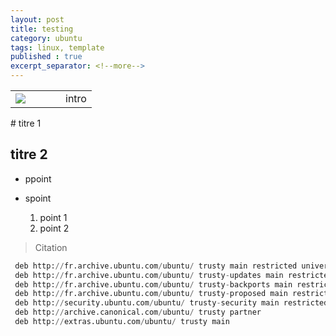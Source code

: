 ```yaml
---
layout: post
title: testing
category: ubuntu
tags: linux, template
published : true
excerpt_separator: <!--more-->
---
```

<table style="width:100%">
  <tr>
    <td width="64"><img src="{{ site.url }}/images/logos/default.png"></td>
    <td>
    intro
    </td>
  </tr>
</table> 
<!--more-->
# titre 1

## titre 2

* ppoint
* spoint

	1. point 1
	1. point 2

> Citation

```python
 deb http://fr.archive.ubuntu.com/ubuntu/ trusty main restricted universe multiverse
 deb http://fr.archive.ubuntu.com/ubuntu/ trusty-updates main restricted universe multiverse
 deb http://fr.archive.ubuntu.com/ubuntu/ trusty-backports main restricted universe multiverse
 deb http://fr.archive.ubuntu.com/ubuntu/ trusty-proposed main restricted universe multiverse
 deb http://security.ubuntu.com/ubuntu/ trusty-security main restricted universe multiverse
 deb http://archive.canonical.com/ubuntu/ trusty partner
 deb http://extras.ubuntu.com/ubuntu/ trusty main
```
